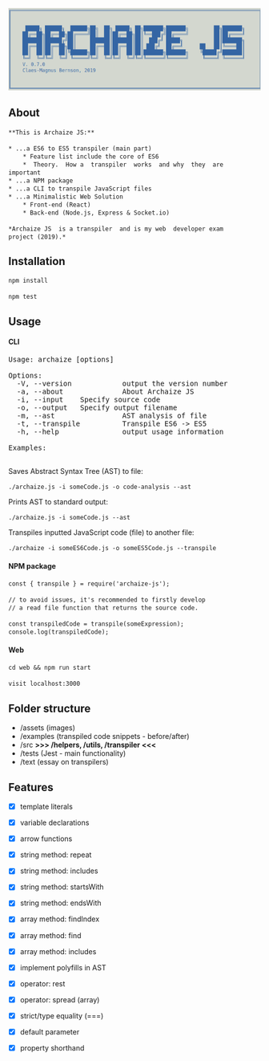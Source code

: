 ![logo](assets/logo.png)

## About
```
**This is Archaize JS:**

* ...a ES6 to ES5 transpiler (main part)
    * Feature list include the core of ES6
    *  Theory.  How a  transpiler  works  and why  they  are
important
* ...a NPM package
* ...a CLI to transpile JavaScript files
* ...a Minimalistic Web Solution 
    * Front-end (React)
    * Back-end (Node.js, Express & Socket.io)

*Archaize JS  is a transpiler  and is my web  developer exam
project (2019).*

```

## Installation

```
npm install

npm test

```


## Usage


#### CLI
<pre>
Usage: archaize [options]

Options:
  -V, --version            output the version number
  -a, --about              About Archaize JS
  -i, --input <filename>   Specify source code
  -o, --output <filename>  Specify output filename
  -m, --ast                AST analysis of file
  -t, --transpile          Transpile ES6 -> ES5
  -h, --help               output usage information

Examples:

</pre>
Saves Abstract Syntax Tree (AST) to file:

```
./archaize.js -i someCode.js -o code-analysis --ast
```

Prints AST to standard output:
```
./archaize.js -i someCode.js --ast
```

Transpiles inputted JavaScript code (file) to another file:
```
./archaize -i someES6Code.js -o someES5Code.js --transpile
```

#### NPM package

```
const { transpile } = require('archaize-js');

// to avoid issues, it's recommended to firstly develop
// a read file function that returns the source code.

const transpiledCode = transpile(someExpression);
console.log(transpiledCode);
```

#### Web

```
cd web && npm run start 

visit localhost:3000

```


## Folder structure

- /assets (images)
- /examples (transpiled code snippets - before/after)
- /src **>>> /helpers, /utils, /transpiler <<<**
- /tests (Jest - main functionality)
- /text (essay on transpilers)



## Features

- [x] template literals
- [x] variable declarations
- [x] arrow functions
- [x] string method: repeat
- [x] string method: includes
- [x] string method: startsWith
- [x] string method: endsWith
- [x] array method: findIndex
- [x] array method: find
- [x] array method: includes
- [x] implement polyfills in AST   
- [x] operator: rest
- [x] operator: spread (array)
- [x] strict/type equality (===)
- [x] default parameter
- [x] property shorthand





